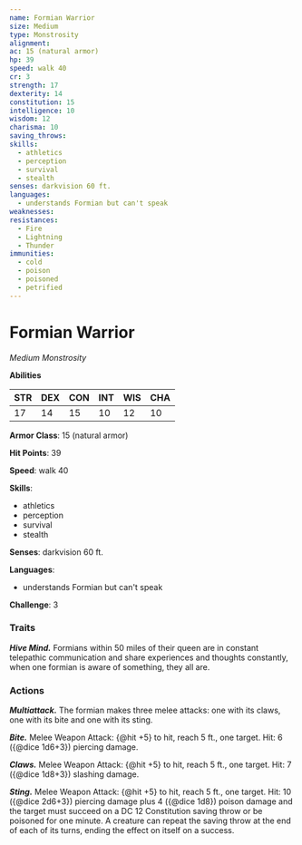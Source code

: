 ```yaml
---
name: Formian Warrior
size: Medium
type: Monstrosity
alignment: 
ac: 15 (natural armor)
hp: 39
speed: walk 40
cr: 3
strength: 17
dexterity: 14
constitution: 15
intelligence: 10
wisdom: 12
charisma: 10
saving_throws:
skills:
  - athletics
  - perception
  - survival
  - stealth
senses: darkvision 60 ft.
languages:
  - understands Formian but can't speak
weaknesses:
resistances:
  - Fire
  - Lightning
  - Thunder
immunities:
  - cold
  - poison
  - poisoned
  - petrified
---
```


# Formian Warrior

*Medium Monstrosity*

**Abilities**

| STR | DEX | CON | INT | WIS | CHA |
| --- | --- | --- | --- | --- | --- |
| 17 | 14 | 15 | 10 | 12 | 10 |

**Armor Class**: 15 (natural armor)

**Hit Points**: 39

**Speed**: walk 40

**Skills**:
  - athletics
  - perception
  - survival
  - stealth

**Senses**: darkvision 60 ft.

**Languages**:
  - understands Formian but can't speak

**Challenge**: 3

### Traits
***Hive Mind.*** Formians within 50 miles of their queen are in constant telepathic communication and share experiences and thoughts constantly, when one formian is aware of something, they all are.

### Actions
***Multiattack.*** The formian makes three melee attacks: one with its claws, one with its bite and one with its sting.

***Bite.*** Melee Weapon Attack: {@hit +5} to hit, reach 5 ft., one target. Hit: 6 ({@dice 1d6+3}) piercing damage.

***Claws.*** Melee Weapon Attack: {@hit +5} to hit, reach 5 ft., one target. Hit: 7 ({@dice 1d8+3}) slashing damage.

***Sting.*** Melee Weapon Attack: {@hit +5} to hit, reach 5 ft., one target. Hit: 10 ({@dice 2d6+3}) piercing damage plus 4 ({@dice 1d8}) poison damage and the target must succeed on a DC 12 Constitution saving throw or be poisoned for one minute. A creature can repeat the saving throw at the end of each of its turns, ending the effect on itself on a success.

